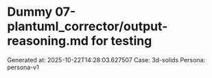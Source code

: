 # Dummy 07-plantuml_corrector/output-reasoning.md for testing
Generated at: 2025-10-22T14:28:03.627507
Case: 3d-solids
Persona: persona-v1
